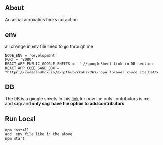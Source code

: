 ## About
An aerial acrobatics tricks collaction 

## env
all change in env file need to go through me
```
NODE_ENV = 'development'
PORT = '8080'
REACT_APP_PUBLIC_GOOGLE_SHEETS = '' //googleSheet link in DB section
REACT_APP_CODE_SAND_BOX = "https://codesandbox.io/s/github/shahar367/rope_forever_cause_its_better"
```

## DB
The DB is a google sheets in this [link](https://docs.google.com/spreadsheets/d/11NqcF7C-FQtIf05DMV2fRNeiaWFCT3EaDi3t4ygR8Qo/edit?usp=sharing)
for now the only contributors is me and sagi and **only sagi have the option to add contributors** 

## Run Local
```
npm install
add .env file like in the above
npm start
```